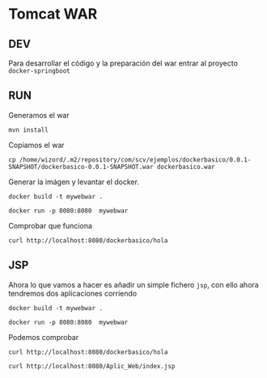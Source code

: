 # Tomcat WAR
## DEV
Para desarrollar el código y la preparación del war entrar al proyecto `docker-springboot` 

## RUN
Generamos el war
```
mvn install
```

Copiamos el war
```
cp /home/wizord/.m2/repository/com/scv/ejemplos/dockerbasico/0.0.1-SNAPSHOT/dockerbasico-0.0.1-SNAPSHOT.war dockerbasico.war
```

Generar la imágen y levantar el docker.
```
docker build -t mywebwar .

docker run -p 8080:8080  mywebwar
```
Comprobar que funciona
```
curl http://localhost:8080/dockerbasico/hola
```

## JSP
Ahora lo que vamos a hacer es añadir un simple fichero `jsp`, con ello ahora tendremos dos aplicaciones corriendo

```
docker build -t mywebwar .

docker run -p 8080:8080  mywebwar
```
Podemos comprobar
```
curl http://localhost:8080/dockerbasico/hola

curl http://localhost:8080/Aplic_Web/index.jsp
```
